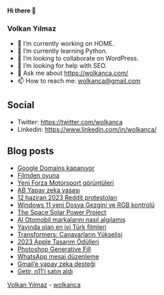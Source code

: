 #### Hi there 👋

### Volkan Yılmaz

- 🔭 I’m currently working on HOME.
- 🌱 I’m currently learning Python.
- 👯 I’m looking to collaborate on WordPress.
- 🤔 I’m looking for help with SEO.
- 💬 Ask me about https://wolkanca.com/
- 📫 How to reach me: wolkanca@gmail.com

## Social
- Twitter: https://twitter.com/wolkanca
- Linkedin: https://www.linkedin.com/in/wolkanca/



## Blog posts
<!-- BLOG-POST-LIST:START -->
- [Google Domains kapanıyor](https://wolkanca.com/google-domains-kapaniyor/)
- [Filmden oyuna](https://wolkanca.com/filmden-oyuna/)
- [Yeni Forza Motorsport görüntüleri](https://wolkanca.com/yeni-forza-motorsport-goruntuleri/)
- [AB Yapay zeka yasası](https://wolkanca.com/ab-yapay-zeka-yasasi/)
- [12 haziran 2023 Reddit protestoları](https://wolkanca.com/12-haziran-2023-reddit-protestolari/)
- [Windows 11 yeni Dosya Gezgini ve RGB kontrolü](https://wolkanca.com/windows-11-yeni-dosya-gezgini-ve-rgb-kontrolu/)
- [The Space Solar Power Project](https://wolkanca.com/the-space-solar-power-project/)
- [AI Otomobil markalarını nasıl algılamış](https://wolkanca.com/ai-otomobil-markalarini-nasil-algilamis/)
- [Yayında olan en iyi Türk filmleri](https://wolkanca.com/yayinda-olan-en-iyi-turk-filmleri/)
- [Transformers: Canavarların Yükselişi](https://wolkanca.com/transformers-canavarlarin-yukselisi/)
- [2023 Apple Tasarım Ödülleri](https://wolkanca.com/2023-apple-tasarim-odulleri/)
- [Photoshop Generative Fill](https://wolkanca.com/photoshop-generative-fill/)
- [WhatsApp mesaj düzenleme](https://wolkanca.com/whatsapp-mesaj-duzenleme/)
- [Gmail’e yapay zeka desteği](https://wolkanca.com/gmaile-yapay-zeka-destegi/)
- [Getir, n11’i satın aldı](https://wolkanca.com/getir-n11i-satin-aldi/)
<!-- BLOG-POST-LIST:END -->


[Volkan Yılmaz](https://volkanyilmaz.com.tr/) - [wolkanca](https://wolkanca.com/)
